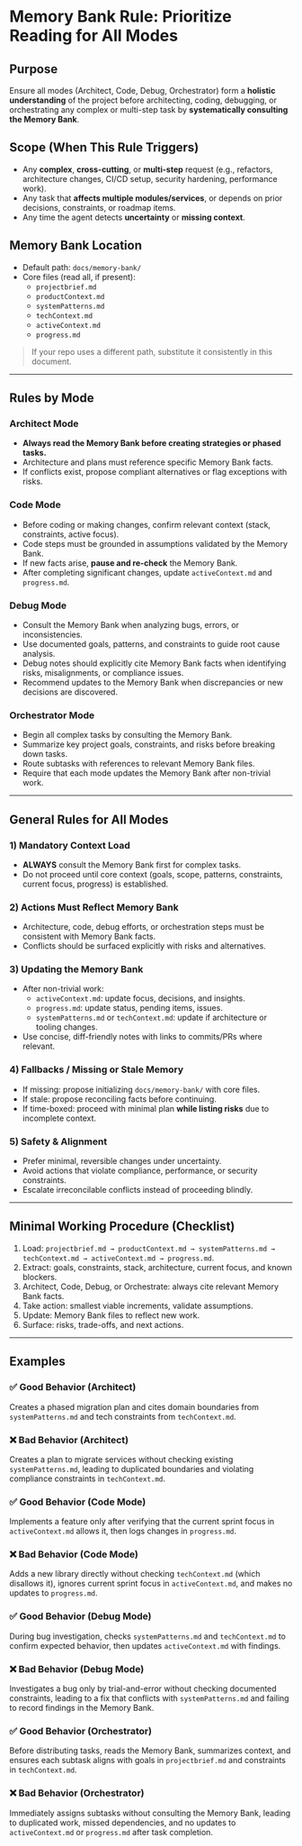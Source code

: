 # Memory Bank Rule: Prioritize Reading for All Modes

## Purpose
Ensure all modes (Architect, Code, Debug, Orchestrator) form a **holistic understanding** of the project before architecting, coding, debugging, or orchestrating any complex or multi-step task by **systematically consulting the Memory Bank**.

## Scope (When This Rule Triggers)
- Any **complex**, **cross-cutting**, or **multi-step** request (e.g., refactors, architecture changes, CI/CD setup, security hardening, performance work).
- Any task that **affects multiple modules/services**, or depends on prior decisions, constraints, or roadmap items.
- Any time the agent detects **uncertainty** or **missing context**.

## Memory Bank Location
- Default path: `docs/memory-bank/`
- Core files (read all, if present):
  - `projectbrief.md`
  - `productContext.md`
  - `systemPatterns.md`
  - `techContext.md`
  - `activeContext.md`
  - `progress.md`

> If your repo uses a different path, substitute it consistently in this document.

---

## Rules by Mode

### Architect Mode
- **Always read the Memory Bank before creating strategies or phased tasks.**
- Architecture and plans must reference specific Memory Bank facts.
- If conflicts exist, propose compliant alternatives or flag exceptions with risks.

### Code Mode
- Before coding or making changes, confirm relevant context (stack, constraints, active focus).
- Code steps must be grounded in assumptions validated by the Memory Bank.
- If new facts arise, **pause and re-check** the Memory Bank.
- After completing significant changes, update `activeContext.md` and `progress.md`.

### Debug Mode
- Consult the Memory Bank when analyzing bugs, errors, or inconsistencies.
- Use documented goals, patterns, and constraints to guide root cause analysis.
- Debug notes should explicitly cite Memory Bank facts when identifying risks, misalignments, or compliance issues.
- Recommend updates to the Memory Bank when discrepancies or new decisions are discovered.

### Orchestrator Mode
- Begin all complex tasks by consulting the Memory Bank.
- Summarize key project goals, constraints, and risks before breaking down tasks.
- Route subtasks with references to relevant Memory Bank files.
- Require that each mode updates the Memory Bank after non-trivial work.

---

## General Rules for All Modes

### 1) Mandatory Context Load
- **ALWAYS** consult the Memory Bank first for complex tasks.
- Do not proceed until core context (goals, scope, patterns, constraints, current focus, progress) is established.

### 2) Actions Must Reflect Memory Bank
- Architecture, code, debug efforts, or orchestration steps must be consistent with Memory Bank facts.
- Conflicts should be surfaced explicitly with risks and alternatives.

### 3) Updating the Memory Bank
- After non-trivial work:
  - `activeContext.md`: update focus, decisions, and insights.
  - `progress.md`: update status, pending items, issues.
  - `systemPatterns.md` or `techContext.md`: update if architecture or tooling changes.
- Use concise, diff-friendly notes with links to commits/PRs where relevant.

### 4) Fallbacks / Missing or Stale Memory
- If missing: propose initializing `docs/memory-bank/` with core files.
- If stale: propose reconciling facts before continuing.
- If time-boxed: proceed with minimal plan **while listing risks** due to incomplete context.

### 5) Safety & Alignment
- Prefer minimal, reversible changes under uncertainty.
- Avoid actions that violate compliance, performance, or security constraints.
- Escalate irreconcilable conflicts instead of proceeding blindly.

---

## Minimal Working Procedure (Checklist)
1. Load: `projectbrief.md → productContext.md → systemPatterns.md → techContext.md → activeContext.md → progress.md`.
2. Extract: goals, constraints, stack, architecture, current focus, and known blockers.
3. Architect, Code, Debug, or Orchestrate: always cite relevant Memory Bank facts.
4. Take action: smallest viable increments, validate assumptions.
5. Update: Memory Bank files to reflect new work.
6. Surface: risks, trade-offs, and next actions.

---

## Examples

### ✅ Good Behavior (Architect)
Creates a phased migration plan and cites domain boundaries from `systemPatterns.md` and tech constraints from `techContext.md`.

### ❌ Bad Behavior (Architect)
Creates a plan to migrate services without checking existing `systemPatterns.md`, leading to duplicated boundaries and violating compliance constraints in `techContext.md`.

### ✅ Good Behavior (Code Mode)
Implements a feature only after verifying that the current sprint focus in `activeContext.md` allows it, then logs changes in `progress.md`.

### ❌ Bad Behavior (Code Mode)
Adds a new library directly without checking `techContext.md` (which disallows it), ignores current sprint focus in `activeContext.md`, and makes no updates to `progress.md`.

### ✅ Good Behavior (Debug Mode)
During bug investigation, checks `systemPatterns.md` and `techContext.md` to confirm expected behavior, then updates `activeContext.md` with findings.

### ❌ Bad Behavior (Debug Mode)
Investigates a bug only by trial-and-error without checking documented constraints, leading to a fix that conflicts with `systemPatterns.md` and failing to record findings in the Memory Bank.

### ✅ Good Behavior (Orchestrator)
Before distributing tasks, reads the Memory Bank, summarizes context, and ensures each subtask aligns with goals in `projectbrief.md` and constraints in `techContext.md`.

### ❌ Bad Behavior (Orchestrator)
Immediately assigns subtasks without consulting the Memory Bank, leading to duplicated work, missed dependencies, and no updates to `activeContext.md` or `progress.md` after task completion.
